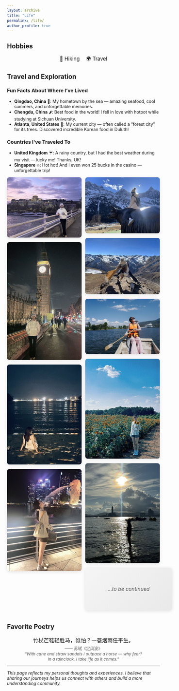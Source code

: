 ```yaml
---
layout: archive
title: "Life"
permalink: /life/
author_profile: true
---
```


## Hobbies

<p align="center">
  <span style="font-size: 1.2em; margin-right: 1em;">🥾 Hiking</span>
  <span style="font-size: 1.2em;">🌍 Travel</span>
</p>



## Travel and Exploration

### Fun Facts About Where I’ve Lived
- **Qingdao, China** 🌊: My hometown by the sea — amazing seafood, cool summers, and unforgettable memories.  
- **Chengdu, China** 🌶️: Best food in the world! I fell in love with hotpot while studying at Sichuan University.  
- **Atlanta, United States** 🌳: My current city — often called a “forest city” for its trees. Discovered incredible Korean food in Duluth!  

### Countries I've Traveled To
- **United Kingdom** ☔: A rainy country, but I had the best weather during my visit — lucky me! Thanks, UK!  
- **Singapore** 🔥: Hot hot! And I even won 25 bucks in the casino — unforgettable trip!  

<!-- Masonry Photo Wall -->
<style>
  .masonry {
    column-count: 4;       /* 大屏幕四列 */
    column-gap: 12px;
  }
  @media (max-width: 1024px) { .masonry { column-count: 2; } }
  @media (max-width: 640px)  { .masonry { column-count: 1; } }

  .masonry img,
  .masonry .continue-card {
    width: 100%;
    display: inline-block;
    margin: 0 0 12px;
    border-radius: 8px;
    box-shadow: 0 2px 12px rgba(0,0,0,0.12);
    break-inside: avoid;   /* 防止 Masonry 切断元素 */
  }

  .masonry img {
    height: auto;
    transition: transform 0.3s ease;
  }
  .masonry img:hover {
    transform: scale(1.05);
    z-index: 1;
  }

  .continue-card {
    background: linear-gradient(135deg, #f5f5f5, #e9e9e9);
    color: #555;
    font-size: 1.2em;
    font-style: italic;
    text-align: center;
    padding: 60px 20px;
    display: flex;
    align-items: center;
    justify-content: center;
    transition: transform 0.3s ease, box-shadow 0.3s ease;
  }
  .continue-card:hover {
    transform: scale(1.05);
    box-shadow: 0 6px 16px rgba(0,0,0,0.25);
  }
</style>

<div class="masonry">
  <img src="/images/UK1.jpg" alt="UK Travel 1">
  <img src="/images/UK2.jpg" alt="UK Travel 2">
  <img src="/images/SG1.jpg" alt="Singapore Travel 1">
  <img src="/images/SG2.jpg" alt="Singapore Travel 2">
  <img src="/images/1.jpg" alt="1">
  <img src="/images/2.jpg" alt="2">
  <img src="/images/3.jpg" alt="3">
  <img src="/images/4.jpg" alt="4">
  <img src="/images/5.jpg" alt="5">

  <!-- To be continued 卡片 -->
  <div class="continue-card">…to be continued</div>
</div>


## Favorite Poetry

<p align="center" style="margin: 1em 0;">
  <span style="font-family: 'KaiTi','楷体',serif; font-size: 1.25em; line-height: 1.8;">
    竹杖芒鞋轻胜马，谁怕？一蓑烟雨任平生。
  </span><br/>
  <span style="color:#666; font-size: 0.95em;">—— 苏轼《定风波》</span><br/>
  <em style="color:#555; font-size: 0.95em;">
    "With cane and straw sandals I outpace a horse — why fear?<br/>
    In a raincloak, I take life as it comes."
  </em>
</p>

---

*This page reflects my personal thoughts and experiences. I believe that sharing our journeys helps us connect with others and build a more understanding community.*



